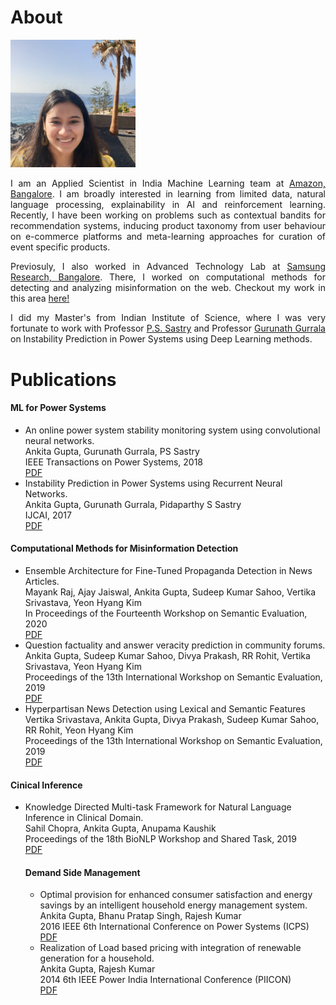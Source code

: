 # About 

<img src="./images/me_crop.jpg" width="200"/>

<p align="justify"> I am an Applied Scientist in India Machine Learning team at <a href="https://www.amazon.science/">Amazon, Bangalore</a>. I am broadly interested in learning from limited data, natural language processing, explainability in AI and reinforcement learning. Recently, I have been working on problems such as contextual bandits for recommendation systems, inducing product taxonomy from user behaviour on e-commerce platforms and meta-learning approaches for curation of event specific products.</p>

<p align="justify"> Previosuly, I also worked in Advanced Technology Lab at <a href="https://research.samsung.com/sri-b">Samsung Research, Bangalore</a>. There, I worked on computational methods for detecting and analyzing misinformation on the web. Checkout my work in this area <a href="https://scholar.google.com/citations?user=7nq1kBMAAAAJ&hl=en">here!</a></p>

<p align="justify"> I did my Master's from Indian Institute of Science, where I was very fortunate to work with Professor <a href="http://www.ee.iisc.ac.in/faculty/sastry/">P.S. Sastry</a> and Professor <a href="http://www.ee.iisc.ac.in/faculty/gurunath/">Gurunath Gurrala</a> on Instability Prediction in Power Systems using Deep Learning methods.</p>

# Publications

#### ML for Power Systems
<ul>
  <li>An online power system stability monitoring system using convolutional neural networks.<br/>
      Ankita Gupta, Gurunath Gurrala, PS Sastry<br/>
      IEEE Transactions on Power Systems, 2018<br/>
      <a href="https://ieeexplore.ieee.org/abstract/document/8486644">  PDF</a></li>
  <li>Instability Prediction in Power Systems using Recurrent Neural Networks.<br/>
      Ankita Gupta, Gurunath Gurrala, Pidaparthy S Sastry<br/>
      IJCAI, 2017<br/>
      <a href="https://cps.iisc.ac.in/wp-content/uploads/2018/12/0249.pdf">  PDF</a></li>
</ul>

#### Computational Methods for Misinformation Detection
<ul>
  <li>Ensemble Architecture for Fine-Tuned Propaganda Detection in News Articles.<br/>
      Mayank Raj, Ajay Jaiswal, Ankita Gupta, Sudeep Kumar Sahoo, Vertika Srivastava, Yeon Hyang Kim<br/>
      In Proceedings of the Fourteenth Workshop on Semantic Evaluation, 2020<br/>
      <a href="https://www.aclweb.org/anthology/2020.semeval-1.236.pdf">  PDF</a></li>
  <li>Question factuality and answer veracity prediction in community forums.<br/>
      Ankita Gupta, Sudeep Kumar Sahoo, Divya Prakash, RR Rohit, Vertika Srivastava, Yeon Hyang Kim<br/>
      Proceedings of the 13th International Workshop on Semantic Evaluation, 2019<br/>
      <a href="https://www.aclweb.org/anthology/S19-2204.pdf">  PDF</a></li>
  <li>Hyperpartisan News Detection using Lexical and Semantic Features<br/>
      Vertika Srivastava, Ankita Gupta, Divya Prakash, Sudeep Kumar Sahoo, RR Rohit, Yeon Hyang Kim<br/>
      Proceedings of the 13th International Workshop on Semantic Evaluation, 2019<br/>
      <a href="https://www.aclweb.org/anthology/S19-2189.pdf">  PDF</a></li>
</ul>

#### Cinical Inference
<ul>
  <li>Knowledge Directed Multi-task Framework for Natural Language Inference in Clinical Domain.<br/>
      Sahil Chopra, Ankita Gupta, Anupama Kaushik<br/>
      Proceedings of the 18th BioNLP Workshop and Shared Task, 2019<br/>
      <a href="https://www.aclweb.org/anthology/W19-5052.pdf">  PDF</a></li>

#### Demand Side Management
<ul>
  <li>Optimal provision for enhanced consumer satisfaction and energy savings by an intelligent household energy management system.<br/>
      Ankita Gupta, Bhanu Pratap Singh, Rajesh Kumar<br/>
      2016 IEEE 6th International Conference on Power Systems (ICPS)<br/>
      <a href="https://ieeexplore.ieee.org/abstract/document/7584155">  PDF</a></li>
  <li>Realization of Load based pricing with integration of renewable generation for a household.<br/>
      Ankita Gupta, Rajesh Kumar<br/>
      2014 6th IEEE Power India International Conference (PIICON)<br/>
      <a href="https://ieeexplore.ieee.org/abstract/document/7117653">  PDF</a></li>
</ul>





